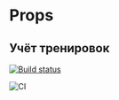 # Props

## Учёт тренировок

[![Build status](https://ci.appveyor.com/api/projects/status/0nhflyc5n5iet9ib?svg=true)](https://ci.appveyor.com/project/poi1nt/react-4-2-steps)

![CI](https://github.com/poi1nt/React_4.2-steps/actions/workflows/web.yml/badge.svg)
